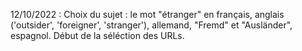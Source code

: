 12/10/2022 : Choix du sujet : le mot "étranger" en français, anglais ('outsider', 'foreigner', 'stranger'), allemand, "Fremd" et "Ausländer", espagnol.
             Début de la séléction des URLs.
             
